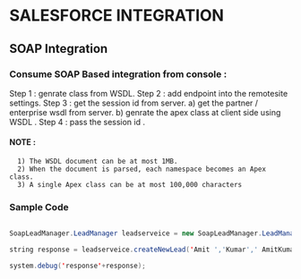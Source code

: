 # SALESFORCE INTEGRATION

## SOAP Integration

### Consume SOAP Based integration from console :

Step 1 : genrate class from WSDL.
Step 2 : add endpoint into the remotesite settings.
Step 3 : get the session id from server.
              a) get the partner / enterprise wsdl from server.
              b) genrate the apex class at client side using WSDL  .
Step 4 : pass the session id .


#### NOTE : 
      1) The WSDL document can be at most 1MB.
      2) When the document is parsed, each namespace becomes an Apex class.
      3) A single Apex class can be at most 100,000 characters

### Sample Code

```Java 

SoapLeadManager.LeadManager leadserveice = new SoapLeadManager.LeadManager();

string response = leadserveice.createNewLead('Amit ','Kumar',' AmitKumar','amitkumar@gmail.com','+919999999999');

system.debug('response'+response);

